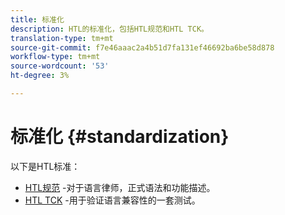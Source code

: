 ```yaml
---
title: 标准化
description: HTL的标准化，包括HTL规范和HTL TCK。
translation-type: tm+mt
source-git-commit: f7e46aaac2a4b51d7fa131ef46692ba6be58d878
workflow-type: tm+mt
source-wordcount: '53'
ht-degree: 3%

---
```



# 标准化 {#standardization}

以下是HTL标准：

* [HTL规范](https://github.com/adobe/htl-spec) -对于语言律师，正式语法和功能描述。
* [HTL TCK](https://github.com/adobe/htl-tck) -用于验证语言兼容性的一套测试。

